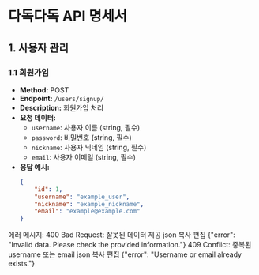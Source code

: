 # 다독다독 API 명세서

## 1. 사용자 관리

### 1.1 회원가입
- **Method:** POST
- **Endpoint:** `/users/signup/`
- **Description:** 회원가입 처리
- **요청 데이터:**
  - `username`: 사용자 이름 (string, 필수)
  - `password`: 비밀번호 (string, 필수)
  - `nickname`: 사용자 닉네임 (string, 필수)
  - `email`: 사용자 이메일 (string, 필수)
- **응답 예시:**
  ```json
  {
      "id": 1,
      "username": "example_user",
      "nickname": "example_nickname",
      "email": "example@example.com"
  }
에러 메시지:
400 Bad Request: 잘못된 데이터 제공
json
복사
편집
{"error": "Invalid data. Please check the provided information."}
409 Conflict: 중복된 username 또는 email
json
복사
편집
{"error": "Username or email already exists."}
